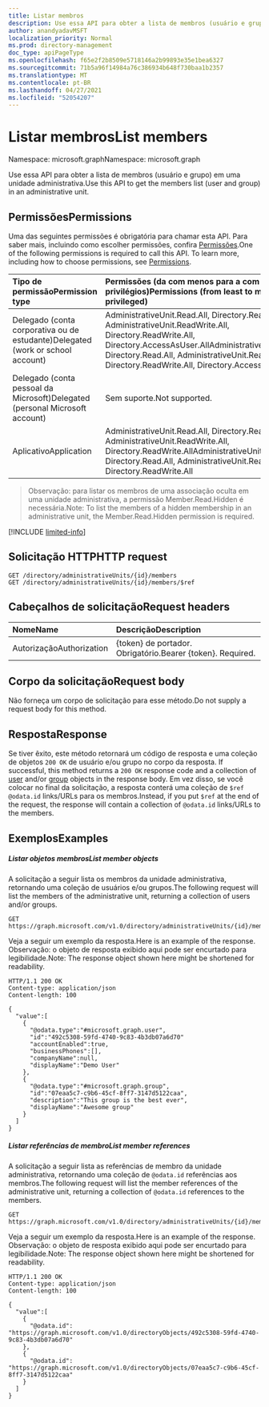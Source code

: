 ```yaml
---
title: Listar membros
description: Use essa API para obter a lista de membros (usuário e grupo) em uma unidade administrativa.
author: anandyadavMSFT
localization_priority: Normal
ms.prod: directory-management
doc_type: apiPageType
ms.openlocfilehash: f65e2f2b8509e5718146a2b99893e35e1bea6327
ms.sourcegitcommit: 71b5a96f14984a76c386934b648f730baa1b2357
ms.translationtype: MT
ms.contentlocale: pt-BR
ms.lasthandoff: 04/27/2021
ms.locfileid: "52054207"
---
```

# <a name="list-members"></a><span data-ttu-id="d7636-103">Listar membros</span><span class="sxs-lookup"><span data-stu-id="d7636-103">List members</span></span>

<span data-ttu-id="d7636-104">Namespace: microsoft.graph</span><span class="sxs-lookup"><span data-stu-id="d7636-104">Namespace: microsoft.graph</span></span>

<span data-ttu-id="d7636-105">Use essa API para obter a lista de membros (usuário e grupo) em uma unidade administrativa.</span><span class="sxs-lookup"><span data-stu-id="d7636-105">Use this API to get the members list (user and group) in an administrative unit.</span></span>

## <a name="permissions"></a><span data-ttu-id="d7636-106">Permissões</span><span class="sxs-lookup"><span data-stu-id="d7636-106">Permissions</span></span>
<span data-ttu-id="d7636-p101">Uma das seguintes permissões é obrigatória para chamar esta API. Para saber mais, incluindo como escolher permissões, confira [Permissões](/graph/permissions-reference).</span><span class="sxs-lookup"><span data-stu-id="d7636-p101">One of the following permissions is required to call this API. To learn more, including how to choose permissions, see [Permissions](/graph/permissions-reference).</span></span>

|<span data-ttu-id="d7636-109">Tipo de permissão</span><span class="sxs-lookup"><span data-stu-id="d7636-109">Permission type</span></span>      | <span data-ttu-id="d7636-110">Permissões (da com menos para a com mais privilégios)</span><span class="sxs-lookup"><span data-stu-id="d7636-110">Permissions (from least to most privileged)</span></span>              |
|:--------------------|:---------------------------------------------------------|
|<span data-ttu-id="d7636-111">Delegado (conta corporativa ou de estudante)</span><span class="sxs-lookup"><span data-stu-id="d7636-111">Delegated (work or school account)</span></span> | <span data-ttu-id="d7636-112">AdministrativeUnit.Read.All, Directory.Read.All, AdministrativeUnit.ReadWrite.All, Directory.ReadWrite.All, Directory.AccessAsUser.All</span><span class="sxs-lookup"><span data-stu-id="d7636-112">AdministrativeUnit.Read.All, Directory.Read.All, AdministrativeUnit.ReadWrite.All, Directory.ReadWrite.All, Directory.AccessAsUser.All</span></span>    |
|<span data-ttu-id="d7636-113">Delegado (conta pessoal da Microsoft)</span><span class="sxs-lookup"><span data-stu-id="d7636-113">Delegated (personal Microsoft account)</span></span> | <span data-ttu-id="d7636-114">Sem suporte.</span><span class="sxs-lookup"><span data-stu-id="d7636-114">Not supported.</span></span>    |
|<span data-ttu-id="d7636-115">Aplicativo</span><span class="sxs-lookup"><span data-stu-id="d7636-115">Application</span></span> | <span data-ttu-id="d7636-116">AdministrativeUnit.Read.All, Directory.Read.All, AdministrativeUnit.ReadWrite.All, Directory.ReadWrite.All</span><span class="sxs-lookup"><span data-stu-id="d7636-116">AdministrativeUnit.Read.All, Directory.Read.All, AdministrativeUnit.ReadWrite.All, Directory.ReadWrite.All</span></span> |

> <span data-ttu-id="d7636-117">Observação: para listar os membros de uma associação oculta em uma unidade administrativa, a permissão Member.Read.Hidden é necessária.</span><span class="sxs-lookup"><span data-stu-id="d7636-117">Note: To list the members of a hidden membership in an administrative unit, the Member.Read.Hidden permission is required.</span></span>

[!INCLUDE [limited-info](../../includes/limited-info.md)]

## <a name="http-request"></a><span data-ttu-id="d7636-118">Solicitação HTTP</span><span class="sxs-lookup"><span data-stu-id="d7636-118">HTTP request</span></span>

```http
GET /directory/administrativeUnits/{id}/members
GET /directory/administrativeUnits/{id}/members/$ref
```
## <a name="request-headers"></a><span data-ttu-id="d7636-119">Cabeçalhos de solicitação</span><span class="sxs-lookup"><span data-stu-id="d7636-119">Request headers</span></span>
| <span data-ttu-id="d7636-120">Nome</span><span class="sxs-lookup"><span data-stu-id="d7636-120">Name</span></span>      |<span data-ttu-id="d7636-121">Descrição</span><span class="sxs-lookup"><span data-stu-id="d7636-121">Description</span></span>|
|:----------|:----------|
| <span data-ttu-id="d7636-122">Autorização</span><span class="sxs-lookup"><span data-stu-id="d7636-122">Authorization</span></span>  | <span data-ttu-id="d7636-p102">{token} de portador. Obrigatório.</span><span class="sxs-lookup"><span data-stu-id="d7636-p102">Bearer {token}. Required.</span></span> |

## <a name="request-body"></a><span data-ttu-id="d7636-125">Corpo da solicitação</span><span class="sxs-lookup"><span data-stu-id="d7636-125">Request body</span></span>
<span data-ttu-id="d7636-126">Não forneça um corpo de solicitação para esse método.</span><span class="sxs-lookup"><span data-stu-id="d7636-126">Do not supply a request body for this method.</span></span>

## <a name="response"></a><span data-ttu-id="d7636-127">Resposta</span><span class="sxs-lookup"><span data-stu-id="d7636-127">Response</span></span>

<span data-ttu-id="d7636-128">Se tiver êxito, este método retornará um código de resposta e uma coleção de objetos `200 OK` de usuário [](../resources/user.md) e/ou grupo no corpo da resposta. [](../resources/group.md)</span><span class="sxs-lookup"><span data-stu-id="d7636-128">If successful, this method returns a `200 OK` response code and a collection of [user](../resources/user.md) and/or [group](../resources/group.md) objects in the response body.</span></span>  <span data-ttu-id="d7636-129">Em vez disso, se você colocar no final da solicitação, a resposta conterá uma coleção de `$ref` `@odata.id` links/URLs para os membros.</span><span class="sxs-lookup"><span data-stu-id="d7636-129">Instead, if you put `$ref` at the end of the request, the response will contain a collection of `@odata.id` links/URLs to the members.</span></span>

## <a name="examples"></a><span data-ttu-id="d7636-130">Exemplos</span><span class="sxs-lookup"><span data-stu-id="d7636-130">Examples</span></span>
##### <a name="list-member-objects"></a><span data-ttu-id="d7636-131">Listar objetos membros</span><span class="sxs-lookup"><span data-stu-id="d7636-131">List member objects</span></span>
<span data-ttu-id="d7636-132">A solicitação a seguir lista os membros da unidade administrativa, retornando uma coleção de usuários e/ou grupos.</span><span class="sxs-lookup"><span data-stu-id="d7636-132">The following request will list the members of the administrative unit, returning a collection of users and/or groups.</span></span>

```http
GET https://graph.microsoft.com/v1.0/directory/administrativeUnits/{id}/members
```

<span data-ttu-id="d7636-133">Veja a seguir um exemplo da resposta.</span><span class="sxs-lookup"><span data-stu-id="d7636-133">Here is an example of the response.</span></span> <span data-ttu-id="d7636-134">Observação: o objeto de resposta exibido aqui pode ser encurtado para legibilidade.</span><span class="sxs-lookup"><span data-stu-id="d7636-134">Note: The response object shown here might be shortened for readability.</span></span>
 
```http
HTTP/1.1 200 OK
Content-type: application/json
Content-length: 100

{
  "value":[
    {
      "@odata.type":"#microsoft.graph.user",
      "id":"492c5308-59fd-4740-9c83-4b3db07a6d70"
      "accountEnabled":true,
      "businessPhones":[],
      "companyName":null,
      "displayName":"Demo User"
    },
    {
      "@odata.type":"#microsoft.graph.group",
      "id":"07eaa5c7-c9b6-45cf-8ff7-3147d5122caa",
      "description":"This group is the best ever",
      "displayName":"Awesome group"
    }
  ]
}
```

##### <a name="list-member-references"></a><span data-ttu-id="d7636-135">Listar referências de membro</span><span class="sxs-lookup"><span data-stu-id="d7636-135">List member references</span></span>
<span data-ttu-id="d7636-136">A solicitação a seguir lista as referências de membro da unidade administrativa, retornando uma coleção de `@odata.id` referências aos membros.</span><span class="sxs-lookup"><span data-stu-id="d7636-136">The following request will list the member references of the administrative unit, returning a collection of `@odata.id` references to the members.</span></span>
```
GET https://graph.microsoft.com/v1.0/directory/administrativeUnits/{id}/members/$ref
```
<span data-ttu-id="d7636-137">Veja a seguir um exemplo da resposta.</span><span class="sxs-lookup"><span data-stu-id="d7636-137">Here is an example of the response.</span></span> <span data-ttu-id="d7636-138">Observação: o objeto de resposta exibido aqui pode ser encurtado para legibilidade.</span><span class="sxs-lookup"><span data-stu-id="d7636-138">Note: The response object shown here might be shortened for readability.</span></span>
 
```http
HTTP/1.1 200 OK
Content-type: application/json
Content-length: 100

{
  "value":[
    {
      "@odata.id": "https://graph.microsoft.com/v1.0/directoryObjects/492c5308-59fd-4740-9c83-4b3db07a6d70"
    },
    {
      "@odata.id": "https://graph.microsoft.com/v1.0/directoryObjects/07eaa5c7-c9b6-45cf-8ff7-3147d5122caa"
    }
  ]
}
```
